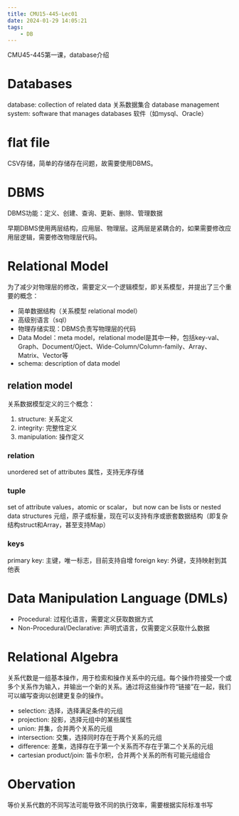 ```yaml
---
title: CMU15-445-Lec01
date: 2024-01-29 14:05:21
tags:
    - DB
---
```

CMU45-445第一课，database介绍

<!-- more -->

# Databases

database: collection of related data 关系数据集合
database management system: software that manages databases 软件（如mysql、Oracle）

# flat file

CSV存储，简单的存储存在问题，故需要使用DBMS。

# DBMS

DBMS功能：定义、创建、查询、更新、删除、管理数据

早期DBMS使用两层结构，应用层、物理层。这两层是紧耦合的，如果需要修改应用层逻辑，需要修改物理层代码。

# Relational Model

为了减少对物理层的修改，需要定义一个逻辑模型，即关系模型，并提出了三个重要的概念：

- 简单数据结构（关系模型 relational model）
- 高级别语言（sql）
- 物理存储实现：DBMS负责写物理层的代码
- Data Model：meta model，relational model是其中一种，包括key-val、Graph、Document/Oject、Wide-Column/Column-family、Array、Matrix、Vector等
- schema: description of data model

## relation model

关系数据模型定义的三个概念：

1. structure: 关系定义
2. integrity: 完整性定义
3. manipulation: 操作定义

### relation

unordered set of attributes
属性，支持无序存储

### tuple

set of attribute values，atomic or scalar， but now can be lists or nested data structures
元组，原子或标量，现在可以支持有序或嵌套数据结构（即复杂结构struct和Array，甚至支持Map）

### keys

primary key: 主键，唯一标志，目前支持自增
foreign key: 外键，支持映射到其他表

# Data Manipulation Language (DMLs)

- Procedural: 过程化语言，需要定义获取数据方式
- Non-Procedural/Declarative: 声明式语言，仅需要定义获取什么数据

# Relational Algebra

关系代数是一组基本操作，用于检索和操作关系中的元组。每个操作符接受一个或多个关系作为输入，并输出一个新的关系。通过将这些操作符“链接”在一起，我们可以编写查询以创建更复杂的操作。

- selection: 选择，选择满足条件的元组
- projection: 投影，选择元组中的某些属性
- union: 并集，合并两个关系的元组
- intersection: 交集，选择同时存在于两个关系的元组
- difference: 差集，选择存在于第一个关系而不存在于第二个关系的元组
- cartesian product/join: 笛卡尔积，合并两个关系的所有可能元组组合

# Obervation

等价关系代数的不同写法可能导致不同的执行效率，需要根据实际标准书写
